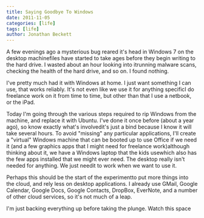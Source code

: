 ```yaml
---
title: Saying Goodbye To Windows
date: 2011-11-05
categories: [life]
tags: [life]
author: Jonathan Beckett
---
```


A few evenings ago a mysterious bug reared it's head in Windows 7 on the desktop machinefiles have started to take ages before they begin writing to the hard drive. I wasted about an hour looking into itrunning malware scans, checking the health of the hard drive, and so on. I found nothing.

I've pretty much had it with Windows at home. I just want something I can use, that works reliably. It's not even like we use it for anything specificI do freelance work on it from time to time, but other than that I use a netbook, or the iPad.

Today I'm going through the various steps required to rip Windows from the machine, and replace it with Ubuntu. I've done it once before (about a year ago), so know exactly what's involvedit's just a bind because I know it will take several hours. To avoid "missing" any particular applications, I'll create a "virtual" Windows machine that can be booted up to use Office if we need it (and a few graphics apps that I might need for freelance work)although thinking about it, we have a Windows laptop that the kids usewhich also has the few apps installed that we might ever need. The desktop really isn't needed for anything. We just needit to work when we want to use it.

Perhaps this should be the start of the experimentto put more things into the cloud, and rely less on desktop applications. I already use GMail, Google Calendar, Google Docs, Google Contacts, DropBox, EverNote, and a number of other cloud services, so it's not much of a leap.

I'm just backing everything up before taking the plunge. Watch this space